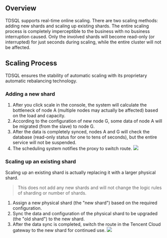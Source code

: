 ## Overview
TDSQL supports real-time online scaling. There are two scaling methods: adding new shards and scaling up existing shards. The entire scaling process is completely imperceptible to the business with no business interruption caused. Only the involved shards will become read-only (or interrupted) for just seconds during scaling, while the entire cluster will not be affected.

## Scaling Process
TDSQL ensures the stability of automatic scaling with its proprietary automatic rebalancing technology.

### Adding a new shard
1. After you click scale in the console, the system will calculate the bottleneck of node A (multiple nodes may actually be affected) based on the load and capacity.
2. According to the configuration of new node G, some data of node A will be migrated (from the slave) to node G.
3. After the data is completely synced, nodes A and G will check the database (read-only status for one to tens of seconds), but the entire service will not be suspended.
4. The scheduling system notifies the proxy to switch route.
![](https://main.qcloudimg.com/raw/50299d47e5a0ee8760e9bde16701148a.png)

### Scaling up an existing shard
Scaling up an existing shard is actually replacing it with a larger physical shard.
>This does not add any new shards and will not change the logic rules of sharding or number of shards.

1. Assign a new physical shard (the "new shard") based on the required configuration.
2. Sync the data and configuration of the physical shard to be upgraded (the "old shard") to the new shard.
3. After the data sync is completed, switch the route in the Tencent Cloud gateway to the new shard for continued use.
![](https://main.qcloudimg.com/raw/7f29be1908e9452fbaf5264293cbe59c.png)
